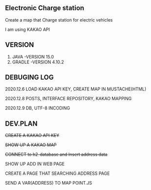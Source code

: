 ## Electronic Charge station
 Create a map that Charge station for electric vehicles

 I am using KAKAO API


## VERSION
 1. JAVA -VERSION 15.0
 2. GRADLE -VERSION 4.10.2

## DEBUGING LOG
2020.12.6 LOAD KAKAO API KEY, CREATE MAP IN MUSTACHE(HTML)

2020.12.8 POSTS, INTERFACE REPOSITORY, KAKAO MAPPING

2020.12.9 DB, UTF-8 INCODING

## DEV.PLAN
 ~~CREATE A KAKAO API KEY~~

~~SHOW UP A KAKAO MAP~~

~~CONNECT to h2-database and Insert address data~~

 SHOW UP ADD IN WEB PAGE
 
 CREATE A PAGE THAT SEARCHING ADDRESS PAGE

 SEND A VAR(ADDRESS) TO MAP POINT.JS 

